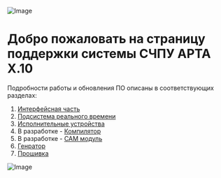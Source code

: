 ![Image](http://edm.ru/style/top.png)

# Добро пожаловать на страницу поддержки системы СЧПУ АРТА X.10

Подробности работы и обновления ПО описаны в соответствующих разделах:  

1. [Интерфейсная часть](linux.acnc.md)
2. [Подсистема реального времени](dos32.rcnc.md) 
3. [Исполнительные устройства](periphery.md)
4. В разработке - [Компилятор](compiller.md) 
5. В разработке - [CAM модуль](camsys.md)
6. [Генратор](gen.A5MC2.md)
7. [Прошивка](sew.md)

![Image](http://edm.ru/style/bottom.png)
